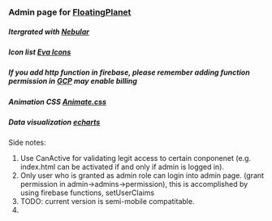 
### Admin page for [FloatingPlanet](https://catopia.ca)

##### Itergrated with [Nebular](https://akveo.github.io/nebular/docs/components/components-overview)
##### Icon list [Eva Icons](https://akveo.github.io/eva-icons/#/)
##### If you add http function in firebase, please remember adding function permission in [GCP](https://console.cloud.google.com/functions/list?project=fake-money-tree&authuser=3) may enable billing
##### Animation CSS [Animate.css](https://daneden.github.io/animate.css/)
##### Data visualization [echarts](https://echarts.apache.org/zh/feature.html)
Side notes:
  1. Use CanActive for validating legit access to certain conponenet (e.g. index.html can be activated if and only if admin is logged in).
  2. Only user who is granted as admin role can login into admin page. (grant permission in admin->admins->permission), this is accomplished by using firebase functions, setUserClaims
  3. TODO: current version is semi-mobile compatitable.
  4. 